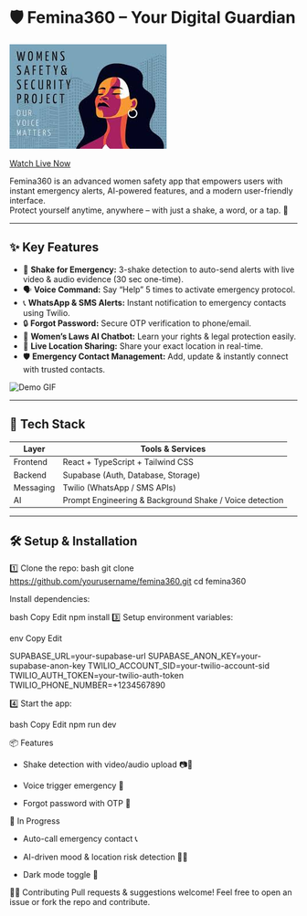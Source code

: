 # 🛡️ Femina360 – Your Digital Guardian

![Femina360 Banner](src/assets/women.jpeg)


[Watch Live Now](https://femina360.netlify.app/)

Femina360 is an advanced women safety app that empowers users with instant emergency alerts, AI-powered features, and a modern user-friendly interface.  
Protect yourself anytime, anywhere – with just a shake, a word, or a tap. 💖

---

## ✨ **Key Features**

- 📳 **Shake for Emergency:** 3-shake detection to auto-send alerts with live video & audio evidence (30 sec one-time).
- 🗣️ **Voice Command:** Say “Help” 5 times to activate emergency protocol.
- 📞 **WhatsApp & SMS Alerts:** Instant notification to emergency contacts using Twilio.
- 🔒 **Forgot Password:** Secure OTP verification to phone/email.
- 🤖 **Women’s Laws AI Chatbot:** Learn your rights & legal protection easily.
- 📍 **Live Location Sharing:** Share your exact location in real-time.
- 🛡️ **Emergency Contact Management:** Add, update & instantly connect with trusted contacts.

![Demo GIF](assets/demo.gif)

---

## 🚀 **Tech Stack**

| Layer       | Tools & Services                                       |
|------------|-------------------------------------------------------|
| Frontend   | React + TypeScript + Tailwind CSS                      |
| Backend    | Supabase (Auth, Database, Storage)                      |
| Messaging  | Twilio (WhatsApp / SMS APIs)                            |
| AI         | Prompt Engineering & Background Shake / Voice detection |

---



## 🛠️ **Setup & Installation**

1️⃣ Clone the repo:
bash
git clone https://github.com/yourusername/femina360.git
cd femina360


Install dependencies:

bash
Copy
Edit
npm install
3️⃣ Setup environment variables:

env
Copy
Edit

SUPABASE_URL=your-supabase-url
SUPABASE_ANON_KEY=your-supabase-anon-key
TWILIO_ACCOUNT_SID=your-twilio-account-sid
TWILIO_AUTH_TOKEN=your-twilio-auth-token
TWILIO_PHONE_NUMBER=+1234567890

4️⃣ Start the app:

bash
Copy
Edit
npm run dev

📦 Features 

 - Shake detection with video/audio upload 📷🎤

 - Voice trigger emergency 🚨

 - Forgot password with OTP 🔑

  🫧  In Progress

 - Auto-call emergency contact 📞

 - AI-driven mood & location risk detection 🧠📍

 - Dark mode toggle 🌙

👩‍💻 Contributing
Pull requests & suggestions welcome!
Feel free to open an issue or fork the repo and contribute.


